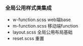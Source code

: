 ### 全局公用样式类集成

- w-function.scss web端base
- m-function.scss 移动端function
- layout.scss 全局公用布局基础
- reset.scss 重置
